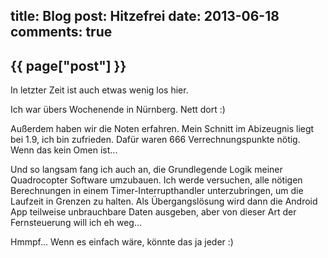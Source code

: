 title: Blog
post: Hitzefrei
date: 2013-06-18
comments: true
---

## {{ page["post"] }}
<!--%
from datetime import datetime
date = datetime.strptime(page["date"], "%Y-%m-%d").strftime("%B %d, %Y")
print "*Posted at %s.*" % date
%-->

In letzter Zeit ist auch etwas wenig los hier.

Ich war übers Wochenende in Nürnberg. Nett dort :)

Außerdem haben wir die Noten erfahren. Mein Schnitt im Abizeugnis liegt bei 1.9, ich bin zufrieden. Dafür waren 666 Verrechnungspunkte nötig. Wenn das kein Omen ist...

Und so langsam fang ich auch an, die Grundlegende Logik meiner Quadrocopter Software umzubauen. Ich werde versuchen, alle nötigen Berechnungen in einem Timer-Interrupthandler unterzubringen, um die Laufzeit in Grenzen zu halten. Als Übergangslösung wird dann die Android App teilweise unbrauchbare Daten ausgeben, aber von dieser Art der Fernsteuerung will ich eh weg...

Hmmpf... Wenn es einfach wäre, könnte das ja jeder :)